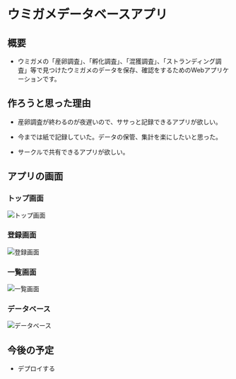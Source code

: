 # ウミガメデータベースアプリ

## 概要

- ウミガメの「産卵調査」、「孵化調査」、「混獲調査」、「ストランディング調査」等で見つけたウミガメのデータを保存、確認をするためのWebアプリケーションです。

## 作ろうと思った理由

- 産卵調査が終わるのが夜遅いので、ササっと記録できるアプリが欲しい。

- 今までは紙で記録していた。データの保管、集計を楽にしたいと思った。

- サークルで共有できるアプリが欲しい。

## アプリの画面


### トップ画面

![トップ画面](https://github.com/ShuYoshikawa/seaturtle/assets/125488173/699fd319-1249-4011-8b06-3e54d265665e)




### 登録画面

![登録画面](https://github.com/ShuYoshikawa/seaturtle/assets/125488173/ce2b835a-732b-4165-b203-7680da42feb9)




### 一覧画面

![一覧画面](https://github.com/ShuYoshikawa/seaturtle/assets/125488173/103011a1-2f50-41d2-9433-bca4cd777559)


### データベース
![データベース](https://github.com/ShuYoshikawa/seaturtle/assets/125488173/d9aea7fd-cf17-464d-b30f-5f86180f23b8)

## 今後の予定
- デプロイする

